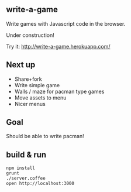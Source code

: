 ## write-a-game

Write games with Javascript code in the browser.

Under construction!

Try it: http://write-a-game.herokuapp.com/

## Next up

- Share+fork
- Write simple game
- Walls / maze for pacman type games
- Move assets to menu
- Nicer menus

## Goal

Should be able to write pacman!

## build & run

    npm install
    grunt
    ./server.coffee
    open http://localhost:3000
